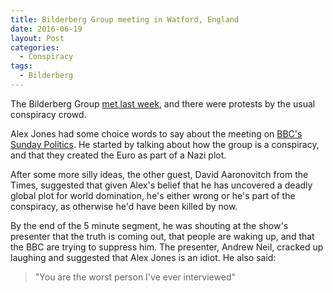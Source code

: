 ```yaml
---
title: Bilderberg Group meeting in Watford, England
date: 2016-06-19
layout: Post
categories:
  - Conspiracy
tags:
  - Bilderberg
---
```


The Bilderberg Group [met last week](http://www.bbc.com/news/business-22806891), and there were protests by the usual conspiracy crowd.

<!-- more -->

Alex Jones had some choice words to say about the meeting on [BBC's Sunday Politics](http://www.bbc.com/news/uk-22832994). He started by talking about how the group is a conspiracy, and that they created the Euro as part of a Nazi plot.

After some more silly ideas, the other guest, David Aaronovitch from the Times, suggested that given Alex's belief that he has uncovered a deadly global plot for world domination, he's either wrong or he's part of the conspiracy, as otherwise he'd have been killed by now.

By the end of the 5 minute segment, he was shouting at the show's presenter that the truth is coming out, that people are waking up, and that the BBC are trying to suppress him. The presenter, Andrew Neil, cracked up laughing and suggested that Alex Jones is an idiot. He also said:

> "You are the worst person I've ever interviewed"

